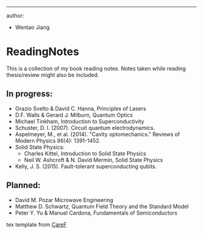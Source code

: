 ---
author:
- Wentao Jiang

# ReadingNotes

This is a collection of my book reading notes. Notes taken while reading thesis/review might also be included.


In progress:
------------

* Orazio Svelto & David C. Hanna, Principles of Lasers
* D.F. Walls & Gerard J. Milburn, Quantum Optics
* Michael Tinkham, Introduction to Superconductivity
* Schuster, D. I. (2007). Circuit quantum electrodynamics.
* Aspelmeyer, M., et al. (2014). "Cavity optomechanics." Reviews of Modern Physics 86(4): 1391-1452.
* Solid State Physics:
  * Charles Kittel, Introduction to Solid State Physics
  * Neil W. Ashcroft & N. David Mermin, Solid State Physics
* Kelly, J. S. (2015). Fault-tolerant superconducting qubits.

Planned:
--------

* David M. Pozar Microwave Engineering
* Matthew D. Schwartz, Quantum Field Theory and the Standard Model
* Peter Y. Yu & Manuel Cardona, Fundamentals of Semiconductors

tex template from [CareF](https://github.com/CareF)

